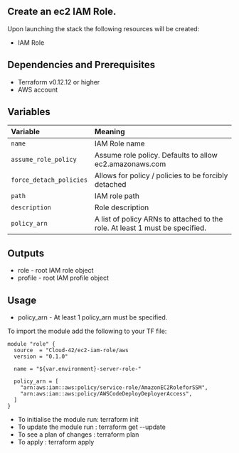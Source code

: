## Create an ec2 IAM Role. 

Upon launching the stack the following resources will be created:

 * IAM Role

## Dependencies and Prerequisites
 * Terraform v0.12.12 or higher
 * AWS account


## Variables
| Variable | Meaning |
| :------- | :----- |
| `name`| IAM Role name |
| `assume_role_policy`| Assume role policy. Defaults to allow ec2.amazonaws.com |
| `force_detach_policies`| Allows for policy / policies to be forcibly detached |
| `path`| IAM role path |
| `description`| Role description |
| `policy_arn`| A list of policy ARNs to attached to the role. At least 1 must be specified. |


## Outputs
 * role - root IAM role object
 * profile - root IAM profile object

## Usage

 * policy_arn - At least 1 policy_arn must be specified.

To import the module add the following to your TF file:
```
module "role" {
  source  = "Cloud-42/ec2-iam-role/aws
  version = "0.1.0"

  name = "${var.environment}-server-role-"

  policy_arn = [
    "arn:aws:iam::aws:policy/service-role/AmazonEC2RoleforSSM",
    "arn:aws:iam::aws:policy/AWSCodeDeployDeployerAccess",
  ]
}
```
* To initialise the module run: terraform init
* To update the module run    : terraform get --update
* To see a plan of changes    : terraform plan
* To apply                    : terraform apply 

